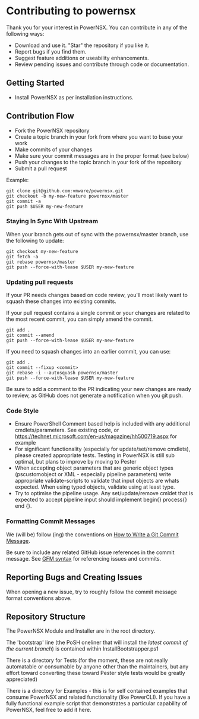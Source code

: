 

# Contributing to powernsx

Thank you for your interest in PowerNSX.  You can contribute in any of the following ways:

  * Download and use it.  "Star" the repository if you like it.
  * Report bugs if you find them.
  * Suggest feature additions or useability enhancements.
  * Review pending issues and contribute through code or documentation.


## Getting Started

  * Install PowerNSX as per installation instructions.

## Contribution Flow

- Fork the PowerNSX repository
- Create a topic branch in your fork from where you want to base your work
- Make commits of your changes
- Make sure your commit messages are in the proper format (see below)
- Push your changes to the topic branch in your fork of the repository
- Submit a pull request

Example:

``` shell
git clone git@github.com:vmware/powernsx.git
git checkout -b my-new-feature powernsx/master
git commit -a
git push $USER my-new-feature
```

### Staying In Sync With Upstream

When your branch gets out of sync with the powernsx/master branch, use the following to update:

``` shell
git checkout my-new-feature
git fetch -a
git rebase powernsx/master
git push --force-with-lease $USER my-new-feature
```

### Updating pull requests

If your PR needs changes based on code review, you'll most likely want to squash these changes into
existing commits.

If your pull request contains a single commit or your changes are related to the most recent commit, you can simply
amend the commit.

``` shell
git add .
git commit --amend
git push --force-with-lease $USER my-new-feature
```

If you need to squash changes into an earlier commit, you can use:

``` shell
git add .
git commit --fixup <commit>
git rebase -i --autosquash powernsx/master
git push --force-with-lease $USER my-new-feature
```

Be sure to add a comment to the PR indicating your new changes are ready to review, as GitHub does not generate a
notification when you git push.

### Code Style

 * Ensure PowerShell Comment based help is included with any additional cmdlets/parameters.  See existing code, or https://technet.microsoft.com/en-us/magazine/hh500719.aspx for example
 * For significant functionality (especially for update/set/remove cmdlets), please created appropriate tests.  Testing in PowerNSX is still sub optimal, but plans to improve by moving to Pester
 * When accepting object parameters that are generic object types (pscustomobject or XML - especially pipeline parameters) write appropriate validate-scripts to validate that input objects are whats expected.  When using typed objects, validate using at least type.
 * Try to optimise the pipeline usage.  Any set/update/remove cmldet that is expected to accept pipeline input should implement begin{} process{} end {}.


### Formatting Commit Messages

We (will be) follow (ing) the conventions on [How to Write a Git Commit Message](http://chris.beams.io/posts/git-commit/).

Be sure to include any related GitHub issue references in the commit message.  See
[GFM syntax](https://guides.github.com/features/mastering-markdown/#GitHub-flavored-markdown) for referencing issues
and commits.

## Reporting Bugs and Creating Issues

When opening a new issue, try to roughly follow the commit message format conventions above.

## Repository Structure

The PowerNSX Module and Installer are in the root directory.

The 'bootstrap' line (the PoSH oneliner that will install the _latest commit of the current branch_) is contained within InstallBootstrapper.ps1

There is a directory for Tests (for the moment, these are not really automatable or consumable by anyone other than the maintainers, but any effort toward converting these toward Pester style tests would be greatly appreciated)

There is a directory for Examples - this is for self contained examples that consume PowerNSX and related functionality (like PowerCLI).  If you have a fully functional example script that demonstrates a particular capability of PowerNSX, feel free to add it here.
